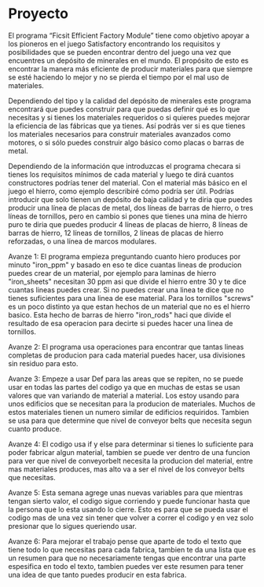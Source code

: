 # Proyecto
El programa “Ficsit Efficient Factory Module” tiene como objetivo apoyar a los pioneros en el juego Satisfactory encontrando los requisitos y posibilidades que se pueden encontrar dentro del juego una vez que encuentres un depósito de minerales en el mundo. El propósito de esto es encontrar la manera más eficiente de producir materiales para que siempre se esté haciendo lo mejor y no se pierda el tiempo por el mal uso de materiales.

Dependiendo del tipo y la calidad del depósito de minerales este programa encontrará que puedes construir para que puedas definir qué es lo que necesitas y si tienes los materiales requeridos o si quieres puedes mejorar la eficiencia de las fábricas que ya tienes. Así podrás ver si es que tienes los materiales necesarios para construir materiales avanzados como motores, o si sólo puedes construir algo básico como placas o barras de metal.

Dependiendo de la información que introduzcas el programa checara si tienes los requisitos mínimos de cada material y luego te dirá cuantos constructores podrías tener del material. Con el material más básico en el juego el hierro, como ejemplo describiré cómo podría ser útil. Podrías introducir que solo tienen un depósito de baja calidad y te diria que puedes producir una línea de placas de metal, dos líneas de barras de hierro, o tres líneas de tornillos, pero en cambio si pones que tienes una mina de hierro puro te diria que puedes producir 4 líneas de placas de hierro, 8 líneas de barras de hierro, 12 líneas de tornillos, 2 líneas de placas de hierro reforzadas, o una línea de marcos modulares.

Avanze 1:
El programa empieza preguntando cuanto hiero produces por minuto "iron_ppm" y basado en eso te dice cuantas lineas de producion puedes crear de un material, por ejemplo para laminas de hierro "iron_sheets" necesitan 30 ppm asi que divide el hierro entre 30 y te dice cuantas lineas puedes crear. Si no puedes crear una linea te dice que no tienes suficientes para una linea de ese material. Para los tornillos "screws" es un poco distinto ya que estan hechos de un material que no es el hierro basico. Esta hecho de barras de hierro "iron_rods" haci que divide el resultado de esa operacion para decirte si puedes hacer una linea de tornillos.

Avanze 2:
El programa usa operaciones para encontrar que tantas lineas completas de producion para cada material puedes hacer, usa divisiones sin residuo para esto.

Avanze 3:
Empeze a usar Def para las areas que se repiten, no se puede usar en todas las partes del codigo ya que en muchas de estas se usan valores que van variando de material a material. Los estoy usando para unos edificios que se necesitan para la producion de materiales. Muchos de estos materiales tienen un numero similar de edificios requiridos. Tambien se usa para que determine que nivel de conveyor belts que necesita segun cuanto produce.

Avanze 4:
El codigo usa if y else para determinar si tienes lo suficiente para poder fabricar algun material, tambien se puede ver dentro de una funcion para ver que nivel de conveyorbelt necesita la producion del material, entre mas materiales produces, mas alto va a ser el nivel de los conveyor belts que necesitas.

Avanze 5:
Esta semana agrege unas nuevas variables para que mientras tengan sierto valor, el codigo sigue corriendo y puede funcionar hasta que la persona que lo esta usando lo cierre. Esto es para que se pueda usar el codigo mas de una vez sin tener que volver a correr el codigo y en vez solo presionar que lo sigues queriendo usar.

Avanze 6:
Para mejorar el trabajo pense que aparte de todo el texto que tiene todo lo que necesitas para cada fabrica, tambien te da una lista que es un resumen para que no necesariamente tengas que encontrar una parte espesifica en todo el texto, tambien puedes ver este resumen para tener una idea de que tanto puedes producir en esta fabrica.
